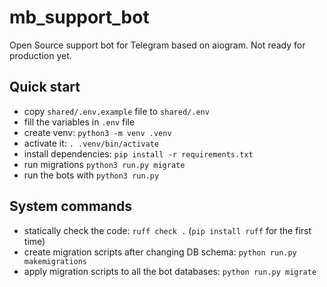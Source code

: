 
# mb_support_bot

Open Source support bot for Telegram based on aiogram. Not ready for production yet.

## Quick start

- copy `shared/.env.example` file to `shared/.env`
- fill the variables in `.env` file
- create venv: `python3 -m venv .venv`
- activate it: `. .venv/bin/activate`
- install dependencies: `pip install -r requirements.txt`
- run migrations `python3 run.py migrate`
- run the bots with `python3 run.py`

## System commands

- statically check the code: `ruff check .` (`pip install ruff` for the first time)
- create migration scripts after changing DB schema: `python run.py makemigrations`
- apply migration scripts to all the bot databases: `python run.py migrate`
